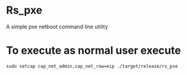 # Rs_pxe
A simple pxe netboot command line utility

# To execute as normal user execute
```
sudo setcap cap_net_admin,cap_net_raw=eip ./target/release/rs_pxe
```
